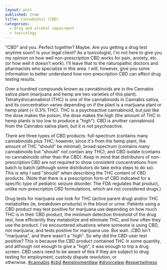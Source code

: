 ```yaml
---
layout: post
published: true
title: Cannabidiol (CBD)
categories:
  - drug and alcohol impairment
  - toxicology
---
```

"CBD" and you. Perfect together? Maybe. Are you getting a drug test anytime soon? Is your legal client? As a toxicologist, I'm not here to give you my opinion on how well non-prescription CBD works for pain, anxiety, etc. (or how well it doesn't work). I'll leave that to the naturopathic doctors and pharmacists who specialize in this area. I will, however, give you some information to better understand how non-prescription CBD can affect drug testing results.

Over a hundred compounds known as cannabinoids are in the Cannabis sativa plant (marijuana and hemp are two varieties of this plant). Tetrahydrocannabinol (THC) is one of the cannabinoids in Cannabis sativa, and its concentration varies depending on if the plant is a marijuana plant or hemp plant (&lt; 0.3% THC). THC is a psychoactive cannabinoid, but just like the dose makes the poison, the dose makes the high (the amount of THC in hemp plants is too low to produce a "high"). CBD is another cannabinoid from the Cannabis sativa plant, but it is not psychoactive.

There are three types of CBD products: full-spectrum (contains many cannabinoids plus THC; however, since it's from the hemp plant, the amount of THC "should" be minimal); broad-spectrum (contains many cannabinoids but "should" not contain any THC); and CBD isolate (contains no cannabinoids other than the CBD). Keep in mind that distributors of non-prescription CBD are not required to show consistent concentrations from batch to batch (although some distributors do take extra steps to do so). This is why I said "should" when describing the THC content of CBD products. (Note that there is a prescription form of CBD indicated for a specific type of pediatric seizure disorder. The FDA regulates that product, unlike non-prescription CBD formulations, which are not considered drugs.)

Drug tests for marijuana use look for THC (active parent drug) and/or THC metabolites (ie, breakdown products) in the blood or urine. Patients using a CBD product may test positive for marijuana use depending on how much THC is in their CBD product, the minimum detection threshold of the drug test, how efficiently they metabolize and eliminate THC, and how often they use the product. I've encountered situations where someone is using CBD, not marijuana, and tests positive for marijuana use. But wait...CBD isn't "marijuana", and there wasn't a "high". So why did the CBD-user test positive? This is because the CBD product contained THC in some quantity, and although not enough to give a "high", it was enough to trip a drug screen. CBD users need to be aware of this if they are subject to drug testing for employment, custody dispute resolution, or otherwise.&nbsp;[\#cannabis](https://www.linkedin.com/feed/hashtag/?keywords=cannabis&amp;highlightedUpdateUrns=urn%3Ali%3Aactivity%3A6821173341391519744)&nbsp;[\#cbd](https://www.linkedin.com/feed/hashtag/?keywords=cbd&amp;highlightedUpdateUrns=urn%3Ali%3Aactivity%3A6821173341391519744)&nbsp;[\#employmentlaw](https://www.linkedin.com/feed/hashtag/?keywords=employmentlaw&amp;highlightedUpdateUrns=urn%3Ali%3Aactivity%3A6821173341391519744)&nbsp;[\#divorcelaw](https://www.linkedin.com/feed/hashtag/?keywords=divorcelaw&amp;highlightedUpdateUrns=urn%3Ali%3Aactivity%3A6821173341391519744)&nbsp;[\#expertwitness](https://www.linkedin.com/feed/hashtag/?keywords=expertwitness&amp;highlightedUpdateUrns=urn%3Ali%3Aactivity%3A6821173341391519744)
